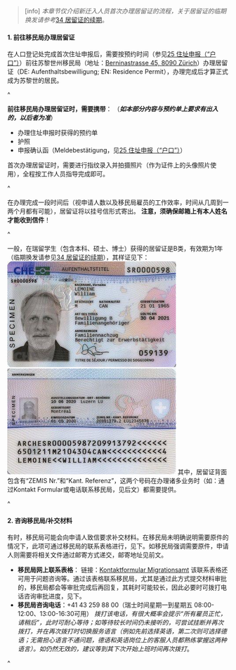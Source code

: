 > [info] *本章节仅介绍新迁入人员首次办理居留证的流程，关于居留证的临期换发请参考*[34 居留证的续期](34居留证的续期.md)。

#### **1. 前往移民局办理居留证**

在人口登记处完成首次住址申报后，需要按预约时间（参见[25 住址申报（“户口”）](25住址申报（“户口”）.md)）前往苏黎世州移民局（地址：[Berninastrasse 45, 8090 Zürich](https://goo.gl/maps/CDzxUoomjsara83c7)）办理居留证（DE: Aufenthaltsbewilligung; EN: Residence Permit），办理完成后才算正式成为苏黎世的居民。

^

**前往移民局办理居留证时，需要携带**：
（***如本部分内容与预约单上要求有出入的，以后者为准***）

* 办理住址申报时获得的预约单
* 护照
* 申报确认函（Meldebestätigung，见[25 住址申报（“户口”）](25住址申报（“户口”）.md)）

首次办理居留证时，需要进行指纹录入并拍摄照片（作为证件上的头像照片使用），全程按工作人员指导完成即可。

^

在办理完成一段时间后（视申请人数以及移民局雇员的工作效率，时间从几周到一两个月都有可能），居留证将以挂号信形式寄出。
**注意，须确保邮箱上有本人姓名才能收到信件**！

^

一般，在瑞留学生（包含本科、硕士、博士）获得的居留证是B类，有效期为1年（临期换发请参见[34 居留证的续期](34居留证的续期.md)），其样证见下：
![](.topwrite/assets/image_1682631028316.png)
![](.topwrite/assets/image_1682631039883.png)
其中，居留证背面包含有“ZEMIS Nr.”和“Kant. Referenz”，这两个号码在办理诸多业务时（如：通过Kontakt Formular或电话联系移民局，见后文）都需要提供。

^

#### **2. 咨询移民局/补交材料**

有时，移民局可能会向申请人致信要求补交材料。在移民局未明确说明需要原件的情况下，此项可通过移民局的联系表格进行，见下。如移民局强调需要原件，申请人则需要将相关文件通过邮寄方式递交，邮寄地址见前文。

* **移民局网上联系表格**：
  链接：[Kontaktformular Migrationsamt](https://www.zh.ch/de/migration-integration/kontaktformularmigrationsamt.html)
  该联系表格还可用于问题咨询等。通过该表格联系移民局，尤其是通过此方式提交材料审批的，移民局都会等审批完成后再回复，其耗时可能较长，因此必要时可拨打电话咨询审批进度，见下。
* **移民局咨询电话**：+41 43 259 88 00（瑞士时间星期一到星期五 08:00-12:00、13:00-16:30可用）
  *拨打该电话，有很大概率会提示“所有雇员正忙，请稍后”，此时可耐心等待；如等待较长时间仍未接听的，可尝试挂断并再次拨打，并在再次拨打时切换服务语言（例如先前选择英语，第二次则可选择德语；无需担心语言不通问题，德语和英语岗位上的客服人员都熟练掌握这两种语言）。如仍然无效的，建议等到其下次开始上班时间再次拨打*。

^
